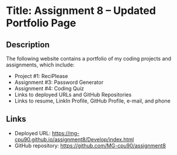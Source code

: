 # Title: Assignment 8 – Updated Portfolio Page

## Description 
The following website contains a portfolio of my coding projects and assignments, which include:
* Project #1: ReciPlease
* Assignment #3: Password Generator
* Assignment #4: Coding Quiz
* Links to deployed URLs and GitHub Repositories
* Links to resume, LinkIn Profile, GitHub Profile, e-mail, and phone

## Links
* Deployed URL: https://mg-cpu90.github.io/assignment8/Develop/index.html
* GitHub repository: https://github.com/MG-cpu90/assignment8